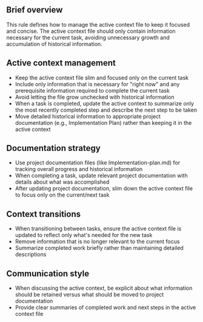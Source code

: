 ## Brief overview
This rule defines how to manage the active context file to keep it focused and concise. The active context file should only contain information necessary for the current task, avoiding unnecessary growth and accumulation of historical information.

## Active context management
- Keep the active context file slim and focused only on the current task
- Include only information that is necessary for "right now" and any prerequisite information required to complete the current task
- Avoid letting the file grow unchecked with historical information
- When a task is completed, update the active context to summarize only the most recently completed step and describe the next step to be taken
- Move detailed historical information to appropriate project documentation (e.g., Implementation Plan) rather than keeping it in the active context

## Documentation strategy
- Use project documentation files (like Implementation-plan.md) for tracking overall progress and historical information
- When completing a task, update relevant project documentation with details about what was accomplished
- After updating project documentation, slim down the active context file to focus only on the current/next task

## Context transitions
- When transitioning between tasks, ensure the active context file is updated to reflect only what's needed for the new task
- Remove information that is no longer relevant to the current focus
- Summarize completed work briefly rather than maintaining detailed descriptions

## Communication style
- When discussing the active context, be explicit about what information should be retained versus what should be moved to project documentation
- Provide clear summaries of completed work and next steps in the active context file
